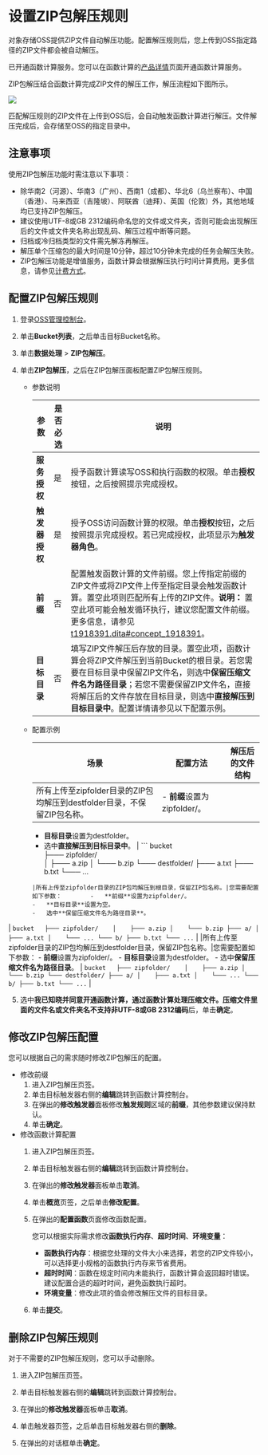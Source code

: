 # 设置ZIP包解压规则

对象存储OSS提供ZIP文件自动解压功能。配置解压规则后，您上传到OSS指定路径的ZIP文件都会被自动解压。

已开通函数计算服务。您可以在函数计算的[产品详情](https://www.aliyun.com/product/fc?spm=a2c4g.11186623.2.22.42851744QQmTLY)页面开通函数计算服务。

ZIP包解压结合函数计算完成ZIP文件的解压工作，解压流程如下图所示。

![](https://static-aliyun-doc.oss-accelerate.aliyuncs.com/assets/img/zh-CN/9025896061/p38103.png)

匹配解压规则的ZIP文件在上传到OSS后，会自动触发函数计算进行解压。文件解压完成后，会存储至OSS的指定目录中。

## 注意事项

使用ZIP包解压功能时需注意以下事项：

-   除华南2（河源）、华南3（广州）、西南1（成都）、华北6（乌兰察布）、中国（香港）、马来西亚（吉隆坡）、阿联酋（迪拜）、英国（伦敦）外，其他地域均已支持ZIP包解压。
-   建议使用UTF-8或GB 2312编码命名您的文件或文件夹，否则可能会出现解压后的文件或文件夹名称出现乱码、解压过程中断等问题。
-   归档或冷归档类型的文件需先解冻再解压。
-   解压单个压缩包的最大时间是10分钟，超过10分钟未完成的任务会解压失败。
-   ZIP包解压功能是增值服务，函数计算会根据解压执行时间计算费用。更多信息，请参见[计费方式](https://help.aliyun.com/document_detail/54301.html)。

## 配置ZIP包解压规则

1.  登录[OSS管理控制台](https://oss.console.aliyun.com/)。

2.  单击**Bucket列表**，之后单击目标Bucket名称。

3.  单击**数据处理** \> **ZIP包解压**。

4.  单击**ZIP包解压**，之后在ZIP包解压面板配置ZIP包解压规则。

    -   参数说明

        |参数|是否必选|说明|
        |--|----|--|
        |**服务授权**|是|授予函数计算读写OSS和执行函数的权限。单击**授权**按钮，之后按照提示完成授权。 |
        |**触发器授权**|是|授予OSS访问函数计算的权限。单击**授权**按钮，之后按照提示完成授权。若已完成授权，此项显示为**触发器角色**。 |
        |**前缀**|否|配置触发函数计算的文件前缀。您上传指定前缀的ZIP文件或将ZIP文件上传至指定目录会触发函数计算。置空此项则匹配所有上传的ZIP文件。**说明：** 置空此项可能会触发循环执行，建议您配置文件前缀。更多信息，请参见[t1918391.dita\#concept\_1918391]()。 |
        |**目标目录**|否|填写ZIP文件解压后存放的目录。置空此项，函数计算会将ZIP文件解压到当前Bucket的根目录。若您需要在目标目录中保留ZIP文件名，则选中**保留压缩文件名为路径目录**；若您不需要保留ZIP文件名，直接将解压后的文件存放在目标目录，则选中**直接解压到目标目录中**。配置详情请参见以下配置示例。|

    -   配置示例

        |场景|配置方法|解压后的文件结构|
        |--|----|--------|
        |所有上传至zipfolder目录的ZIP包均解压到destfolder目录，不保留ZIP包名称。|        -   **前缀**设置为zipfolder/。
        -   **目标目录**设置为destfolder。
        -   选中**直接解压到目标目录中**。
|        ```
bucket  
├─── zipfolder/   
│    ├─── a.zip
│    └─── b.zip
└─── destfolder/
     ├─── a.txt
     ├─── b.txt
     └─── ...
        ``` |
        |所有上传至zipfolder目录的ZIP包均解压到根目录，保留ZIP包名称。|您需要配置如下参数：        -   **前缀**设置为zipfolder/。
        -   **目标目录**设置为空。
        -   选中**保留压缩文件名为路径目录**。
|        ```
bucket  
├─── zipfolder/   
│    ├─── a.zip
│    └─── b.zip
├─── a/
│    ├─── a.txt
│    └─── ...
└─── b/
     ├─── b.txt
     └─── ...
        ``` |
        |所有上传至zipfolder目录的ZIP包均解压到destfolder目录，保留ZIP包名称。|您需要配置如下参数：        -   **前缀**设置为zipfolder/。
        -   **目标目录**设置为destfolder。
        -   选中**保留压缩文件名为路径目录**。
|        ```
bucket  
├─── zipfolder/   
│    ├─── a.zip
│    └─── b.zip
└─── destfolder/
     ├─── a/
     │    ├─── a.txt
     │    └─── ...
     └─── b/
          ├─── b.txt
          └─── ...
        ``` |

5.  选中**我已知晓并同意开通函数计算，通过函数计算处理压缩文件。压缩文件里面的文件名或文件夹名不支持非UTF-8或GB 2312编码**后，单击**确定**。


## 修改ZIP包解压配置

您可以根据自己的需求随时修改ZIP包解压的配置。

-   修改前缀
    1.  进入ZIP包解压页签。
    2.  单击目标触发器右侧的**编辑**跳转到函数计算控制台。
    3.  在弹出的**修改触发器**面板修改**触发规则**区域的**前缀**，其他参数建议保持默认。
    4.  单击**确定**。
-   修改函数计算配置
    1.  进入ZIP包解压页签。
    2.  单击目标触发器右侧的**编辑**跳转到函数计算控制台。
    3.  在弹出的**修改触发器**面板单击**取消**。
    4.  单击**概览**页签，之后单击**修改配置**。
    5.  在弹出的**配置函数**页面修改函数配置。

        您可以根据实际需求修改**函数执行内存**、**超时时间**、**环境变量**：

        -   **函数执行内存**：根据您处理的文件大小来选择，若您的ZIP文件较小，可以选择更小规格的函数执行内存来节省费用。
        -   **超时时间**：函数在规定时间内未能执行，函数计算会返回超时错误。建议配置合适的超时时间，避免函数执行超时。
        -   **环境变量**：修改此项的值会修改解压文件的目标目录。
    6.  单击**提交**。

## 删除ZIP包解压规则

对于不需要的ZIP包解压规则，您可以手动删除。

1.  进入ZIP包解压页签。

2.  单击目标触发器右侧的**编辑**跳转到函数计算控制台。

3.  在弹出的**修改触发器**面板单击**取消**。

4.  单击触发器页签，之后单击目标触发器右侧的**删除**。

5.  在弹出的对话框单击**确定**。


